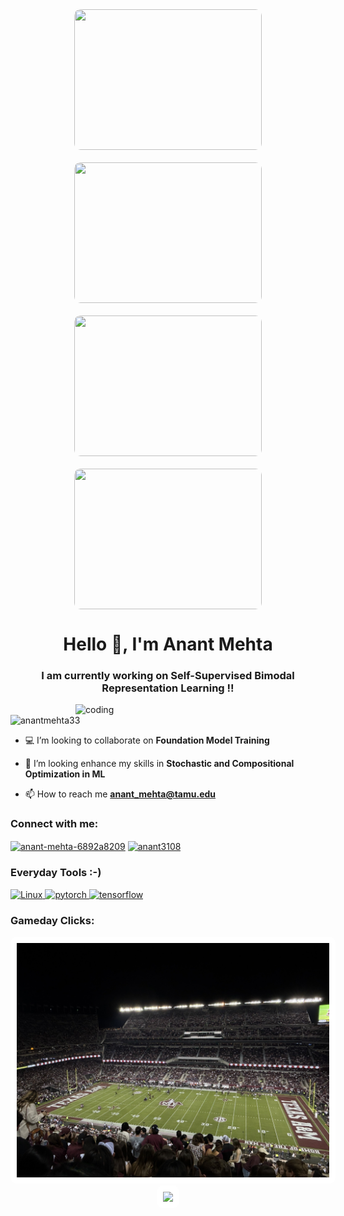 <div align="center" style="display: flex; flex-wrap: wrap; justify-content: center; gap: 20px;">
  <img src="https://cdn8.openculture.com/2018/12/17222146/segawa-ukiyoe-gif-great-wave.gif" width="300" height="225" style="border-radius: 10px;" />
  <img src="https://cdn8.openculture.com/2018/12/17214538/animated-ukiyoe-gif-2.gif" width="300" height="225" style="border-radius: 10px;" />
  <img src="https://cdn8.openculture.com/2018/12/17221710/5c189086edec4913458546.gif" width="300" height="225" style="border-radius: 10px;" />
  <img src="https://cdn8.openculture.com/2018/12/17214111/animated-ukiyoe-gif-1.gif" width="300" height="225" style="border-radius: 10px;" />
</div>

<h1 align="center">Hello 👋, I'm Anant Mehta</h1>
<h3 align="center">I am currently working on Self-Supervised Bimodal Representation Learning !!</h3>
<img align = "right" alt="coding" width="400" src="https://media.tenor.com/Ug6cbVA1ZsMAAAAC/developer.gif">
<p align="left"> <img src="https://komarev.com/ghpvc/?username=anantmehta33&label=Profile%20views&color=0e75b6&style=flat" alt="anantmehta33" /> </p>

- 💻 I’m looking to collaborate on **Foundation Model Training**

- 🤝 I’m looking enhance my skills in **Stochastic and Compositional Optimization in ML**

- 📫 How to reach me **anant_mehta@tamu.edu**

<h3 align="left">Connect with me:</h3>
<p align="left">
<a href="https://linkedin.com/in/anant-mehta-6892a8209" target="blank"><img align="center" src="https://raw.githubusercontent.com/rahuldkjain/github-profile-readme-generator/master/src/images/icons/Social/linked-in-alt.svg" alt="anant-mehta-6892a8209" height="30" width="40" /></a>
<a href="https://www.leetcode.com/anant3108" target="blank"><img align="center" src="https://raw.githubusercontent.com/rahuldkjain/github-profile-readme-generator/master/src/images/icons/Social/leet-code.svg" alt="anant3108" height="30" width="40" /></a>
</p>

<h3 align="left">Everyday Tools :-)</h3>
<p align="left"> <a href="https://pytorch.org/" target="_blank" rel="noreferrer"> <img src="https://www.vectorlogo.zone/logos/linux/linux-ar21.svg" alt="Linux" width="70" height="40"/> </a> <a href="https://pytorch.org/" target="_blank" rel="noreferrer"> <img src="https://www.vectorlogo.zone/logos/pytorch/pytorch-icon.svg" alt="pytorch" width="40" height="40"/> </a><a href="https://www.tensorflow.org" target="_blank" rel="noreferrer"> <img src="https://www.vectorlogo.zone/logos/tensorflow/tensorflow-icon.svg" alt="tensorflow" width="40" height="40"/> </a> </p>
<h3 align="left">Gameday Clicks:</h3>
<div align="center">
  <img src="Images/img2.jpg" width="500" style="margin-right: 20px; background-color: white; padding: 10px; border-radius: 10px;" />
  <img src="Images/img3.jpg" width="500" style="background-color: white; padding: 10px; border-radius: 10px;" />
</div>



